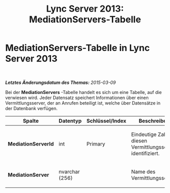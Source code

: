 ﻿---
title: 'Lync Server 2013: MediationServers-Tabelle'
TOCTitle: MediationServers-Tabelle
ms:assetid: 9f757377-ab79-4795-aaa9-1163cb9c8a59
ms:mtpsurl: https://technet.microsoft.com/de-de/library/Gg412743(v=OCS.15)
ms:contentKeyID: 49294922
ms.date: 05/19/2016
mtps_version: v=OCS.15
ms.translationtype: HT
---

# MediationServers-Tabelle in Lync Server 2013

 

_**Letztes Änderungsdatum des Themas:** 2015-03-09_

Bei der **MediationServers** -Tabelle handelt es sich um eine Tabelle, auf die verwiesen wird. Jeder Datensatz speichert Informationen über einen Vermittlungsserver, der an Anrufen beteiligt ist, welche über Datensätze in der Datenbank verfügen.


<table>
<colgroup>
<col style="width: 25%" />
<col style="width: 25%" />
<col style="width: 25%" />
<col style="width: 25%" />
</colgroup>
<thead>
<tr class="header">
<th>Spalte</th>
<th>Datentyp</th>
<th>Schlüssel/Index</th>
<th>Beschreibung</th>
</tr>
</thead>
<tbody>
<tr class="odd">
<td><p><strong>MediationServerId</strong></p></td>
<td><p>int</p></td>
<td><p>Primary</p></td>
<td><p>Eindeutige Zahl, die diesen Vermittlungsserver identifiziert.</p></td>
</tr>
<tr class="even">
<td><p><strong>MediationServer</strong></p></td>
<td><p>nvarchar (256)</p></td>
<td><p> </p></td>
<td><p>Name des Vermittlungsservers.</p></td>
</tr>
</tbody>
</table>

